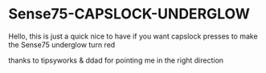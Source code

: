 # Sense75-CAPSLOCK-UNDERGLOW
Hello, this is just a quick nice to have if you want capslock presses to make the Sense75 underglow turn red

thanks to tipsyworks & ddad for pointing me in the right direction
